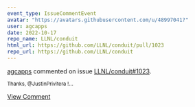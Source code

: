 ```yaml
---
event_type: IssueCommentEvent
avatar: "https://avatars.githubusercontent.com/u/48997041?"
user: agcapps
date: 2022-10-17
repo_name: LLNL/conduit
html_url: https://github.com/LLNL/conduit/pull/1023
repo_url: https://github.com/LLNL/conduit
---
```


<a href='https://github.com/agcapps' target='_blank'>agcapps</a> commented on issue <a href='https://github.com/LLNL/conduit/pull/1023' target='_blank'>LLNL/conduit#1023</a>.

<small>Thanks, @JustinPrivitera !...</small>

<a href='https://github.com/LLNL/conduit/pull/1023' target='_blank'>View Comment</a>